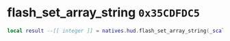 # flash_set_array_string `0x35CDFDC5`

```lua
local result --[[ integer ]] = natives.hud.flash_set_array_string(_scaleform_name --[[ string ]], _scaleform_var_name --[[ string ]], _prompt_string --[[ string ]], _prompt --[[ integer ]], _unk4 --[[ integer ]])
```